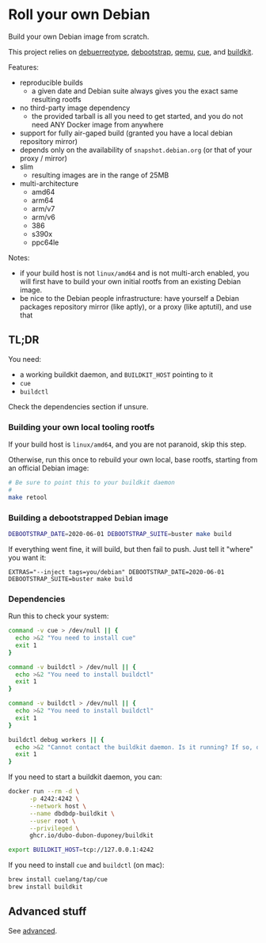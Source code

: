 # Roll your own Debian

Build your own Debian image from scratch.

This project relies on [debuerreotype](https://github.com/debuerreotype/debuerreotype), [debootstrap](https://wiki.debian.org/Debootstrap), [qemu](https://www.qemu.org/), [cue](https://cuelang.org/), and [buildkit](https://github.com/moby/buildkit).

Features:
 * reproducible builds
     * a given date and Debian suite always gives you the exact same resulting rootfs
 * no third-party image dependency
     * the provided tarball is all you need to get started, and you do not need ANY Docker image from anywhere
 * support for fully air-gaped build (granted you have a local debian repository mirror)
 * depends only on the availability of `snapshot.debian.org` (or that of your proxy / mirror)
 * slim
     * resulting images are in the range of 25MB
 * multi-architecture
     * amd64
     * arm64
     * arm/v7
     * arm/v6
     * 386
     * s390x
     * ppc64le

Notes:

 * if your build host is not `linux/amd64` and is not multi-arch enabled, you will first have to build your own initial rootfs from an existing Debian image.
 * be nice to the Debian people infrastructure: have yourself a Debian packages repository mirror (like aptly), or a proxy (like aptutil), and use that

## TL;DR

You need:

 * a working buildkit daemon, and `BUILDKIT_HOST` pointing to it
 * `cue`
 * `buildctl`

Check the dependencies section if unsure.

### Building your own local tooling rootfs

If your build host is `linux/amd64`, and you are not paranoid, skip this step.

Otherwise, run this once to rebuild your own local, base rootfs, starting from an official Debian image:

```bash
# Be sure to point this to your buildkit daemon
# 
make retool
```

### Building a debootstrapped Debian image

```bash
DEBOOTSTRAP_DATE=2020-06-01 DEBOOTSTRAP_SUITE=buster make build
```

If everything went fine, it will build, but then fail to push. Just tell it "where" you want it:

```
EXTRAS="--inject tags=you/debian" DEBOOTSTRAP_DATE=2020-06-01 DEBOOTSTRAP_SUITE=buster make build
```

### Dependencies

Run this to check your system:

```bash
command -v cue > /dev/null || {
  echo >&2 "You need to install cue"
  exit 1
}

command -v buildctl > /dev/null || {
  echo >&2 "You need to install buildctl"
  exit 1
}

command -v buildctl > /dev/null || {
  echo >&2 "You need to install buildctl"
  exit 1
}

buildctl debug workers || {
  echo >&2 "Cannot contact the buildkit daemon. Is it running? If so, did you point BUILDKIT_HOST to it?"
  exit 1
}
```

If you need to start a buildkit daemon, you can:

```bash
docker run --rm -d \
      -p 4242:4242 \
      --network host \
      --name dbdbdp-buildkit \
      --user root \
      --privileged \
      ghcr.io/dubo-dubon-duponey/buildkit

export BUILDKIT_HOST=tcp://127.0.0.1:4242
```

If you need to install `cue` and `buildctl` (on mac):

```bash
brew install cuelang/tap/cue
brew install buildkit
```

## Advanced stuff

See [advanced](ADVANCED.md).

